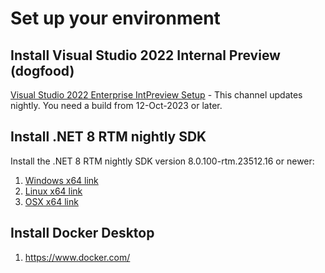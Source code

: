 # Set up your environment

## Install Visual Studio 2022 Internal Preview (dogfood)

[Visual Studio 2022 Enterprise IntPreview Setup](https://aka.ms/vs/17/intpreview/vs_enterprise.exe)
    - This channel updates nightly. You need a build from 12-Oct-2023 or later.

## Install .NET 8 RTM nightly SDK

Install the .NET 8 RTM nightly SDK version 8.0.100-rtm.23512.16 or newer:
   1. [Windows x64 link](https://dotnetbuilds.azureedge.net/public/Sdk/8.0.100-rtm.23512.3/dotnet-sdk-8.0.100-rtm.23512.3-win-x64.exe)
   2. [Linux x64 link](https://dotnetbuilds.azureedge.net/public/Sdk/8.0.100-rtm.23512.3/dotnet-sdk-8.0.100-rtm.23512.3-linux-x64.tar.gz)
   3. [OSX x64 link](https://dotnetbuilds.azureedge.net/public/Sdk/8.0.100-rtm.23512.3/dotnet-sdk-8.0.100-rtm.23512.3-osx-x64.tar.gz)

## Install Docker Desktop

1. https://www.docker.com/
